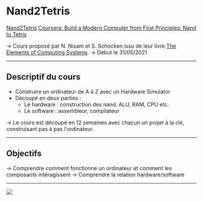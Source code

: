 # Nand2Tetris
[Nand2Tetris](https://www.nand2tetris.org/)
[Coursera: Build a Modern Computer from First Principles: Nand to Tetris](https://www.coursera.org/learn/build-a-computer)

-> Cours proposé par N. Nisam et S. Schocken issu de leur livre [The Elements of Computing Systems](https://www.amazon.com/Elements-Computing-Systems-Building-Principles/dp/0262640686).
-> Début le 31/05/2021
***
## Descriptif du cours
* Construire un ordinateur de A à Z avec un Hardware Simulator
* Découpé en deux parties : 
  * Le hardware : construction des nand, ALU, RAM, CPU etc.
  * Le software : assembleur, compilateur

-> Le cours est découpé en 12 semaines avec chacun un projet à la clé, construisant pas à pas l'ordinateur.
***
## Objectifs 
-> Comprendre comment fonctionne un ordinateur et comment les composants intéragissent
-> Comprendre la relation hardware/software
***
<img src="https://camo.githubusercontent.com/a49d2f1fa5b8298684d739b6778458a0bf7151e8a67936cf12784624a7fd2961/68747470733a2f2f6d69726f2e6d656469756d2e636f6d2f6d61782f313430302f312a4d416571316a7a37584e705751654a497837553732512e706e67">



